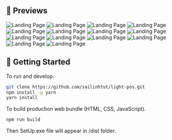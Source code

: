 ## 📸 Previews

![Landing Page](https://github.com/sailinhtut/light-pos/blob/main/preview/1.png)
![Landing Page](https://github.com/sailinhtut/light-pos/blob/main/preview/2.png)
![Landing Page](https://github.com/sailinhtut/light-pos/blob/main/preview/3.png)
![Landing Page](https://github.com/sailinhtut/light-pos/blob/main/preview/4.png)
![Landing Page](https://github.com/sailinhtut/light-pos/blob/main/preview/5.png)
![Landing Page](https://github.com/sailinhtut/light-pos/blob/main/preview/6.png)
![Landing Page](https://github.com/sailinhtut/light-pos/blob/main/preview/7.png)
![Landing Page](https://github.com/sailinhtut/light-pos/blob/main/preview/8.png)
![Landing Page](https://github.com/sailinhtut/light-pos/blob/main/preview/9.png)
![Landing Page](https://github.com/sailinhtut/light-pos/blob/main/preview/10.png)
![Landing Page](https://github.com/sailinhtut/light-pos/blob/main/preview/11.png)
![Landing Page](https://github.com/sailinhtut/light-pos/blob/main/preview/12.png)
![Landing Page](https://github.com/sailinhtut/light-pos/blob/main/preview/13.png)
![Landing Page](https://github.com/sailinhtut/light-pos/blob/main/preview/14.png)

## 🚀 Getting Started

To run and develop.

```bash
git clone https://github.com/sailinhtut/light-pos.git
npm install -g yarn
yarn install
```

To build production web bundle (HTML, CSS, JavaScript).

```bash
npm run build
```

Then SetUp.exe file will appear in /dist folder.
